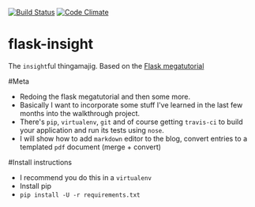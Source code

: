 [![Build Status](https://travis-ci.org/skrillex581/flask-insight.svg?branch=master)](https://travis-ci.org/skrillex581/flask-insight) [![Code Climate](https://codeclimate.com/github/skrillex581/flask-insight/badges/gpa.svg)](https://codeclimate.com/github/skrillex581/flask-insight)

# flask-insight
The `insight`ful thingamajig. Based on the [Flask megatutorial](http://blog.miguelgrinberg.com/post/the-flask-mega-tutorial-part-i-hello-world)

#Meta
* Redoing the flask megatutorial and then some more.
* Basically I want to incorporate some stuff I've learned in the last few months into the walkthrough project.
* There's `pip`, `virtualenv`, `git` and of course getting `travis-ci` to build your application and run its tests using `nose`.
* I will show how to add `markdown` editor to the blog, convert entries to a templated `pdf` document (merge + convert)

#Install instructions
* I recommend you do this in a `virtualenv`
* Install pip
* `pip install -U -r requirements.txt`
